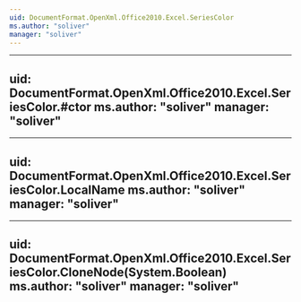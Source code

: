```yaml
---
uid: DocumentFormat.OpenXml.Office2010.Excel.SeriesColor
ms.author: "soliver"
manager: "soliver"
---
```


---
uid: DocumentFormat.OpenXml.Office2010.Excel.SeriesColor.#ctor
ms.author: "soliver"
manager: "soliver"
---

---
uid: DocumentFormat.OpenXml.Office2010.Excel.SeriesColor.LocalName
ms.author: "soliver"
manager: "soliver"
---

---
uid: DocumentFormat.OpenXml.Office2010.Excel.SeriesColor.CloneNode(System.Boolean)
ms.author: "soliver"
manager: "soliver"
---
